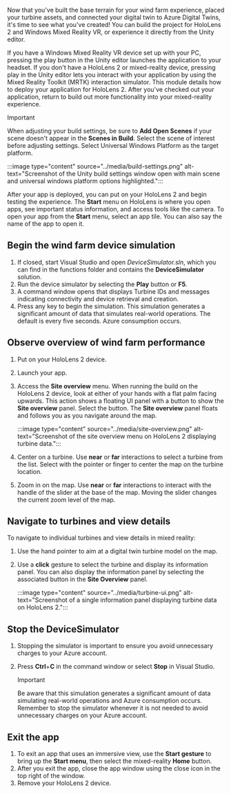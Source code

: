 Now that you've built the base terrain for your wind farm experience, placed your turbine assets, and connected your digital twin to Azure Digital Twins, it's time to see what you've created! You can build the project for HoloLens 2 and Windows Mixed Reality VR, or experience it directly from the Unity editor.

If you have a Windows Mixed Reality VR device set up with your PC, pressing the play button in the Unity editor launches the application to your headset. If you don't have a HoloLens 2 or mixed-reality device, pressing play in the Unity editor lets you interact with your application by using the Mixed Reality Toolkit (MRTK) interaction simulator. This module details how to deploy your application for HoloLens 2. After you've checked out your application, return to build out more functionality into your mixed-reality experience.

> [!IMPORTANT]
> When adjusting your build settings, be sure to **Add Open Scenes** if your scene doesn't appear in the **Scenes in Build**. Select the scene of interest before adjusting settings. Select Universal Windows Platform as the target platform.

:::image type="content" source="../media/build-settings.png" alt-text="Screenshot of the Unity build settings window open with main scene and universal windows platform options highlighted.":::

After your app is deployed, you can put on your HoloLens 2 and begin testing the experience. The **Start** menu on HoloLens is where you open apps, see important status information, and access tools like the camera. To open your app from the **Start** menu, select an app tile. You can also say the name of the app to open it.

## Begin the wind farm device simulation

1. If closed, start Visual Studio and open *DeviceSimulator.sln*, which you can find in the functions folder and contains the **DeviceSimulator** solution.
1. Run the device simulator by selecting the **Play** button or **F5**.
1. A command window opens that displays Turbine IDs and messages indicating connectivity and device retrieval and creation.
1. Press any key to begin the simulation. This simulation generates a significant amount of data that simulates real-world operations. The default is every five seconds. Azure consumption occurs.

## Observe overview of wind farm performance

1. Put on your HoloLens 2 device.
1. Launch your app.
1. Access the **Site overview** menu. When running the build on the HoloLens 2 device, look at either of your hands with a flat palm facing upwards. This action shows a floating UI panel with a button to show the **Site overview** panel. Select the button. The **Site overview** panel floats and follows you as you navigate around the map.

   :::image type="content" source="../media/site-overview.png" alt-text="Screenshot of the site overview menu on HoloLens 2 displaying turbine data.":::

1. Center on a turbine. Use **near** or **far** interactions to select a turbine from the list. Select with the pointer or finger to center the map on the turbine location.
1. Zoom in on the map. Use **near** or **far** interactions to interact with the handle of the slider at the base of the map. Moving the slider changes the current zoom level of the map.

## Navigate to turbines and view details

To navigate to individual turbines and view details in mixed reality:

1. Use the hand pointer to aim at a digital twin turbine model on the map.
1. Use a **click** gesture to select the turbine and display its information panel. You can also display the information panel by selecting the associated button in the **Site Overview** panel.

   :::image type="content" source="../media/turbine-ui.png" alt-text="Screenshot of a single information panel displaying turbine data on HoloLens 2.":::

## Stop the DeviceSimulator

1. Stopping the simulator is important to ensure you avoid unnecessary charges to your Azure account.
1. Press **Ctrl**+**C** in the command window or select **Stop** in Visual Studio.

   > [!IMPORTANT]
   > Be aware that this simulation generates a significant amount of data simulating real-world operations and Azure consumption occurs. Remember to stop the simulator whenever it is not needed to avoid unnecessary charges on your Azure account.

## Exit the app

1. To exit an app that uses an immersive view, use the **Start gesture** to bring up the **Start menu**, then select the mixed-reality **Home** button.
1. After you exit the app, close the app window using the close icon in the top right of the window.
1. Remove your HoloLens 2 device.
